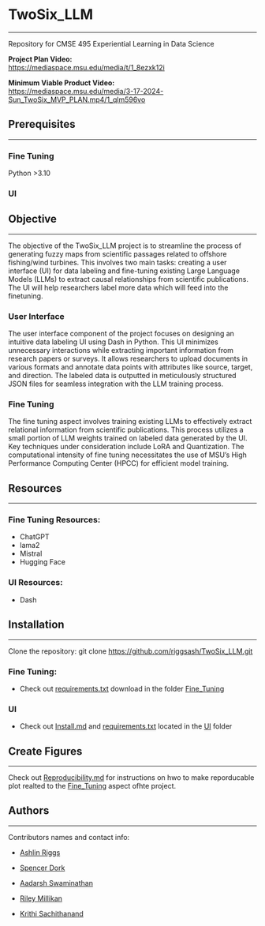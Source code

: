 # TwoSix_LLM  
____

Repository for CMSE 495 Experiential Learning in Data Science

**Project Plan Video:**  
https://mediaspace.msu.edu/media/t/1_8ezxk12i  


**Minimum Viable Product Video:**  
https://mediaspace.msu.edu/media/3-17-2024-Sun_TwoSix_MVP_PLAN.mp4/1_qlm596vo 


## Prerequisites
____
### Fine Tuning
Python >3.10


### UI

## Objective
____

The objective of the TwoSix_LLM project is to streamline the process of generating fuzzy maps from scientific passages related to offshore fishing/wind turbines. This involves two main tasks: creating a user interface (UI) for data labeling and fine-tuning existing Large Language Models (LLMs) to extract causal relationships from scientific publications. The UI will help researchers label more data which will feed into the finetuning.

### User Interface

The user interface component of the project focuses on designing an intuitive data labeling UI using Dash in Python. This UI minimizes unnecessary interactions while extracting important information from research papers or surveys. It allows researchers to upload documents in various formats and annotate data points with attributes like source, target, and direction. The labeled data is outputted in meticulously structured JSON files for seamless integration with the LLM training process.

### Fine Tuning

The fine tuning aspect involves training existing LLMs to effectively extract relational information from scientific publications. This process utilizes a small portion of LLM weights trained on labeled data generated by the UI. Key techniques under consideration include LoRA and Quantization. The computational intensity of fine tuning necessitates the use of MSU’s High Performance Computing Center (HPCC) for efficient model training.


## Resources
____

### Fine Tuning Resources:
- ChatGPT
- lama2
- Mistral
- Hugging Face

### UI Resources:
- Dash
  

## Installation
____

Clone the repository: git clone https://github.com/riggsash/TwoSix_LLM.git

### Fine Tuning:
- Check out [requirements.txt](https://github.com/riggsash/TwoSix_LLM/blob/main/Fine_Tuning/requirements.txt) download in the folder [Fine_Tuning](https://github.com/riggsash/TwoSix_LLM/tree/main/Fine_Tuning)

### UI
- Check out [Install.md](https://github.com/riggsash/TwoSix_LLM/blob/main/UI/INSTALL.md) and [requirements.txt](https://github.com/riggsash/TwoSix_LLM/blob/main/UI/requirements.txt) located in the [UI](https://github.com/riggsash/TwoSix_LLM/tree/main/UI) folder


## Create Figures
____

Check out [Reproducibility.md](https://github.com/riggsash/TwoSix_LLM/blob/main/Fine_Tuning/Reproducibility.md) for instructions on hwo to make reporducable plot realted to the [Fine_Tuning](https://github.com/riggsash/TwoSix_LLM/tree/main/Fine_Tuning) aspect ofhte project.


## Authors
____
Contributors names and contact info:

* [Ashlin Riggs](https://github.com/riggsash)

* [Spencer Dork](https://github.com/sdork)

* [Aadarsh Swaminathan](https://github.com/swamina9)

* [Riley Millikan](https://github.com/MRMillikan)

* [Krithi Sachithanand](https://github.com/krithi100)
